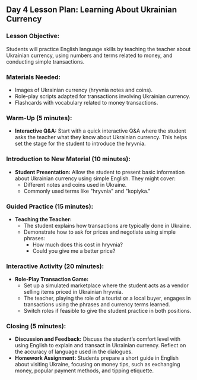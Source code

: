 ## Day 4 Lesson Plan: Learning About Ukrainian Currency

### Lesson Objective:
Students will practice English language skills by teaching the teacher about Ukrainian currency, using numbers and terms related to money, and conducting simple transactions.

### Materials Needed:
- Images of Ukrainian currency (hryvnia notes and coins).
- Role-play scripts adapted for transactions involving Ukrainian currency.
- Flashcards with vocabulary related to money transactions.

### Warm-Up (5 minutes):
- **Interactive Q&A:** Start with a quick interactive Q&A where the student asks the teacher what they know about Ukrainian currency. This helps set the stage for the student to introduce the hryvnia.

### Introduction to New Material (10 minutes):
- **Student Presentation:** Allow the student to present basic information about Ukrainian currency using simple English. They might cover:
  - Different notes and coins used in Ukraine.
  - Commonly used terms like "hryvnia" and "kopiyka."

### Guided Practice (15 minutes):
- **Teaching the Teacher:** 
  - The student explains how transactions are typically done in Ukraine.
  - Demonstrate how to ask for prices and negotiate using simple phrases:
    - How much does this cost in hryvnia?
    - Could you give me a better price?

### Interactive Activity (20 minutes):
- **Role-Play Transaction Game:**
  - Set up a simulated marketplace where the student acts as a vendor selling items priced in Ukrainian hryvnia.
  - The teacher, playing the role of a tourist or a local buyer, engages in transactions using the phrases and currency terms learned.
  - Switch roles if feasible to give the student practice in both positions.


### Closing (5 minutes):
- **Discussion and Feedback:** Discuss the student’s comfort level with using English to explain and transact in Ukrainian currency. Reflect on the accuracy of language used in the dialogues.
- **Homework Assignment:** Students prepare a short guide in English about visiting Ukraine, focusing on money tips, such as exchanging money, popular payment methods, and tipping etiquette.

